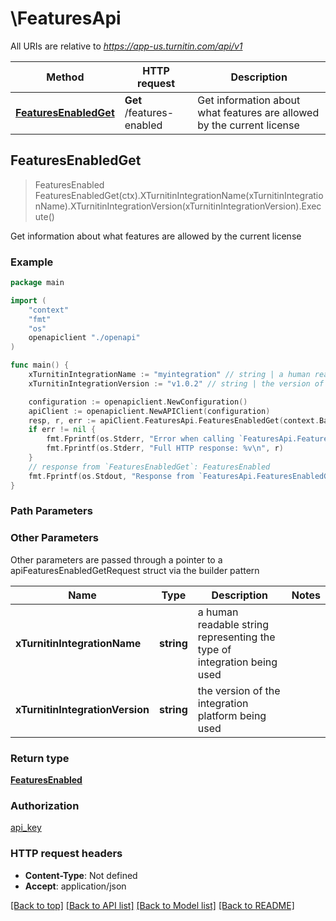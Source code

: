# \FeaturesApi

All URIs are relative to *https://app-us.turnitin.com/api/v1*

Method | HTTP request | Description
------------- | ------------- | -------------
[**FeaturesEnabledGet**](FeaturesApi.md#FeaturesEnabledGet) | **Get** /features-enabled | Get information about what features are allowed by the current license



## FeaturesEnabledGet

> FeaturesEnabled FeaturesEnabledGet(ctx).XTurnitinIntegrationName(xTurnitinIntegrationName).XTurnitinIntegrationVersion(xTurnitinIntegrationVersion).Execute()

Get information about what features are allowed by the current license

### Example

```go
package main

import (
    "context"
    "fmt"
    "os"
    openapiclient "./openapi"
)

func main() {
    xTurnitinIntegrationName := "myintegration" // string | a human readable string representing the type of integration being used
    xTurnitinIntegrationVersion := "v1.0.2" // string | the version of the integration platform being used

    configuration := openapiclient.NewConfiguration()
    apiClient := openapiclient.NewAPIClient(configuration)
    resp, r, err := apiClient.FeaturesApi.FeaturesEnabledGet(context.Background()).XTurnitinIntegrationName(xTurnitinIntegrationName).XTurnitinIntegrationVersion(xTurnitinIntegrationVersion).Execute()
    if err != nil {
        fmt.Fprintf(os.Stderr, "Error when calling `FeaturesApi.FeaturesEnabledGet``: %v\n", err)
        fmt.Fprintf(os.Stderr, "Full HTTP response: %v\n", r)
    }
    // response from `FeaturesEnabledGet`: FeaturesEnabled
    fmt.Fprintf(os.Stdout, "Response from `FeaturesApi.FeaturesEnabledGet`: %v\n", resp)
}
```

### Path Parameters



### Other Parameters

Other parameters are passed through a pointer to a apiFeaturesEnabledGetRequest struct via the builder pattern


Name | Type | Description  | Notes
------------- | ------------- | ------------- | -------------
 **xTurnitinIntegrationName** | **string** | a human readable string representing the type of integration being used | 
 **xTurnitinIntegrationVersion** | **string** | the version of the integration platform being used | 

### Return type

[**FeaturesEnabled**](FeaturesEnabled.md)

### Authorization

[api_key](../README.md#api_key)

### HTTP request headers

- **Content-Type**: Not defined
- **Accept**: application/json

[[Back to top]](#) [[Back to API list]](../README.md#documentation-for-api-endpoints)
[[Back to Model list]](../README.md#documentation-for-models)
[[Back to README]](../README.md)

